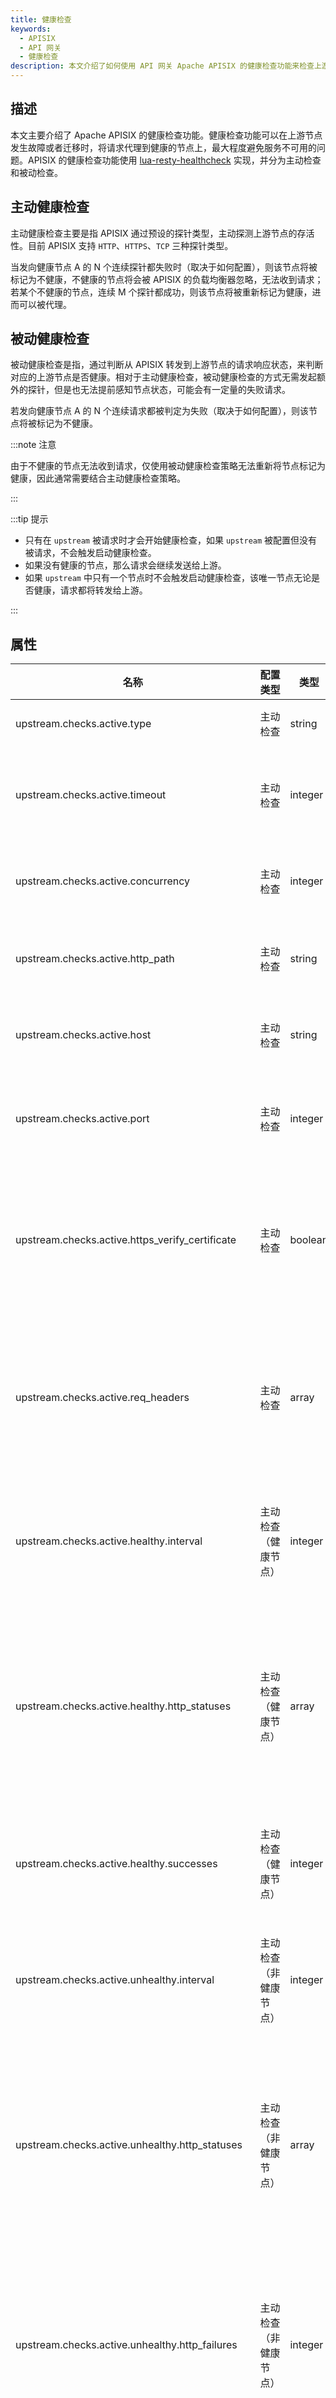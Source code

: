 ```yaml
---
title: 健康检查
keywords:
  - APISIX
  - API 网关
  - 健康检查
description: 本文介绍了如何使用 API 网关 Apache APISIX 的健康检查功能来检查上游节点的健康状态。
---
```

<!--
#
# Licensed to the Apache Software Foundation (ASF) under one or more
# contributor license agreements.  See the NOTICE file distributed with
# this work for additional information regarding copyright ownership.
# The ASF licenses this file to You under the Apache License, Version 2.0
# (the "License"); you may not use this file except in compliance with
# the License.  You may obtain a copy of the License at
#
#     http://www.apache.org/licenses/LICENSE-2.0
#
# Unless required by applicable law or agreed to in writing, software
# distributed under the License is distributed on an "AS IS" BASIS,
# WITHOUT WARRANTIES OR CONDITIONS OF ANY KIND, either express or implied.
# See the License for the specific language governing permissions and
# limitations under the License.
#
-->

## 描述

本文主要介绍了 Apache APISIX 的健康检查功能。健康检查功能可以在上游节点发生故障或者迁移时，将请求代理到健康的节点上，最大程度避免服务不可用的问题。APISIX 的健康检查功能使用 [lua-resty-healthcheck](https://github.com/api7/lua-resty-healthcheck) 实现，并分为主动检查和被动检查。

## 主动健康检查

主动健康检查主要是指 APISIX 通过预设的探针类型，主动探测上游节点的存活性。目前 APISIX 支持 `HTTP`、`HTTPS`、`TCP` 三种探针类型。

当发向健康节点 A 的 N 个连续探针都失败时（取决于如何配置），则该节点将被标记为不健康，不健康的节点将会被 APISIX 的负载均衡器忽略，无法收到请求；若某个不健康的节点，连续 M 个探针都成功，则该节点将被重新标记为健康，进而可以被代理。

## 被动健康检查

被动健康检查是指，通过判断从 APISIX 转发到上游节点的请求响应状态，来判断对应的上游节点是否健康。相对于主动健康检查，被动健康检查的方式无需发起额外的探针，但是也无法提前感知节点状态，可能会有一定量的失败请求。

若发向健康节点 A 的 N 个连续请求都被判定为失败（取决于如何配置），则该节点将被标记为不健康。

:::note 注意

由于不健康的节点无法收到请求，仅使用被动健康检查策略无法重新将节点标记为健康，因此通常需要结合主动健康检查策略。

:::

:::tip 提示

- 只有在 `upstream` 被请求时才会开始健康检查，如果 `upstream` 被配置但没有被请求，不会触发启动健康检查。
- 如果没有健康的节点，那么请求会继续发送给上游。
- 如果 `upstream` 中只有一个节点时不会触发启动健康检查，该唯一节点无论是否健康，请求都将转发给上游。

:::

## 属性

| 名称                                            | 配置类型       | 类型      | 有效值               | 默认值                                                                                             | 描述                                             |
| ----------------------------------------------- |------------|---------| -------------------- |-------------------------------------------------------------------------------------------------|------------------------------------------------|
| upstream.checks.active.type                     | 主动检查       | string  | `http` `https` `tcp` | http                                                                                            | 主动检查的类型。                                       |
| upstream.checks.active.timeout                  | 主动检查       | integer |                      | 1                                                                                               | 主动检查的超时时间（单位为秒）。                               |
| upstream.checks.active.concurrency              | 主动检查       | integer |                      | 10                                                                                              | 主动检查时同时检查的目标数。                                 |
| upstream.checks.active.http_path                | 主动检查       | string  |                      | /                                                                                               | 主动检查的 HTTP 请求路径。                               |
| upstream.checks.active.host                     | 主动检查       | string  |                      | ${upstream.node.host}                                                                           | 主动检查的 HTTP 请求主机名。                              |
| upstream.checks.active.port                     | 主动检查       | integer | `1` 至 `65535`       | ${upstream.node.port}                                                                           | 主动检查的 HTTP 请求主机端口。                             |
| upstream.checks.active.https_verify_certificate | 主动检查       | boolean |                      | true                                                                                            | 主动检查使用 HTTPS 类型检查时，是否检查远程主机的 SSL 证书。           |
| upstream.checks.active.req_headers              | 主动检查       | array   |                      | []                                                                                              | 主动检查使用 HTTP 或 HTTPS 类型检查时，设置额外的请求头信息。          |
| upstream.checks.active.healthy.interval         | 主动检查（健康节点） | integer | `>= 1`               | 1                                                                                               | 主动检查（健康节点）检查的间隔时间（单位为秒）                        |
| upstream.checks.active.healthy.http_statuses    | 主动检查（健康节点） | array   | `200` 至 `599`       | [200, 302]                                                                                      | 主动检查（健康节点）HTTP 或 HTTPS 类型检查时，健康节点的 HTTP 状态码。   |
| upstream.checks.active.healthy.successes        | 主动检查（健康节点） | integer | `1` 至 `254`         | 2                                                                                               | 主动检查（健康节点）确定节点健康的次数。                           |
| upstream.checks.active.unhealthy.interval       | 主动检查（非健康节点） | integer | `>= 1`               | 1                                                                                               | 主动检查（非健康节点）检查的间隔时间（单位为秒）                       |
| upstream.checks.active.unhealthy.http_statuses  | 主动检查（非健康节点） | array   | `200` 至 `599`       | [429, 404, 500, 501, 502, 503, 504, 505]                                                        | 主动检查（非健康节点）HTTP 或 HTTPS 类型检查时，非健康节点的 HTTP 状态码。 |
| upstream.checks.active.unhealthy.http_failures  | 主动检查（非健康节点） | integer | `1` 至 `254`         | 5                                                                                               | 主动检查（非健康节点）HTTP 或 HTTPS 类型检查时，确定节点非健康的次数。      |
| upstream.checks.active.unhealthy.tcp_failures   | 主动检查（非健康节点） | integer | `1` 至 `254`         | 2                                                                                               | 主动检查（非健康节点）TCP 类型检查时，确定节点非健康的次数。               |
| upstream.checks.active.unhealthy.timeouts       | 主动检查（非健康节点） | integer | `1` 至 `254`         | 3                                                                                               | 主动检查（非健康节点）确定节点非健康的超时次数。                       |
| upstream.checks.passive.type       | 主动检查       | string  |  `http` `https` `tcp`         | http                                                                                            | 被动检查的类型。                                       |
| upstream.checks.passive.healthy.http_statuses   | 被动检查（健康节点） | array   | `200` 至 `599`       | [200, 201, 202, 203, 204, 205, 206, 207, 208, 226, 300, 301, 302, 303, 304, 305, 306, 307, 308] | 被动检查（健康节点）HTTP 或 HTTPS 类型检查时，健康节点的 HTTP 状态码。   |
| upstream.checks.passive.healthy.successes       | 被动检查（健康节点） | integer | `0` 至 `254`         | 5                                                                                               | 被动检查（健康节点）确定节点健康的次数。                           |
| upstream.checks.passive.unhealthy.http_statuses | 被动检查（非健康节点） | array   | `200` 至 `599`       | [429, 500, 503]                                                                                 | 被动检查（非健康节点）HTTP 或 HTTPS 类型检查时，非健康节点的 HTTP 状态码。 |
| upstream.checks.passive.unhealthy.tcp_failures  | 被动检查（非健康节点） | integer | `0` 至 `254`         | 2                                                                                               | 被动检查（非健康节点）TCP 类型检查时，确定节点非健康的次数。               |
| upstream.checks.passive.unhealthy.timeouts      | 被动检查（非健康节点） | integer | `0` 至 `254`         | 7                                                                                               | 被动检查（非健康节点）确定节点非健康的超时次数。                       |
| upstream.checks.passive.unhealthy.http_failures | 被动检查（非健康节点） | integer | `0` 至 `254`         | 5                                                                                               | 被动检查（非健康节点）HTTP 或 HTTPS 类型检查时，确定节点非健康的次数。      |

## 配置示例

你可以通过 Admin API 在路由中启用健康检查功能：

```shell
curl http://127.0.0.1:9180/apisix/admin/routes/1 -H 'X-API-KEY: edd1c9f034335f136f87ad84b625c8f1' -X PUT -d '
{
    "uri": "/index.html",
    "plugins": {
        "limit-count": {
            "count": 2,
            "time_window": 60,
            "rejected_code": 503,
            "key": "remote_addr"
        }
    },
    "upstream": {
         "nodes": {
            "127.0.0.1:1980": 1,
            "127.0.0.1:1970": 1
        },
        "type": "roundrobin",
        "retries": 2,
        "checks": {
            "active": {
                "timeout": 5,
                "http_path": "/status",
                "host": "foo.com",
                "healthy": {
                    "interval": 2,
                    "successes": 1
                },
                "unhealthy": {
                    "interval": 1,
                    "http_failures": 2
                },
                "req_headers": ["User-Agent: curl/7.29.0"]
            },
            "passive": {
                "healthy": {
                    "http_statuses": [200, 201],
                    "successes": 3
                },
                "unhealthy": {
                    "http_statuses": [500],
                    "http_failures": 3,
                    "tcp_failures": 3
                }
            }
        }
    }
}'
```

启用成功后，如果 APISIX 探测到不健康的节点，将会在错误日志中输出如下日志：

```shell
enabled healthcheck passive while logging request
failed to receive status line from 'nil (127.0.0.1:1980)': closed
unhealthy TCP increment (1/2) for '(127.0.0.1:1980)'
failed to receive status line from 'nil (127.0.0.1:1980)': closed
unhealthy TCP increment (2/2) for '(127.0.0.1:1980'
```

:::tip 提示

需要将错误日志的级别调整为 `info` 才可以观测到上述日志信息

:::

你可以通过[控制接口](../control-api.md) 中的 `GET /v1/healthcheck` 接口获取健康检查信息。如下所示：

```shell

curl http://127.0.0.1:9090/v1/healthcheck/upstreams/healthycheck -s | jq .

```

